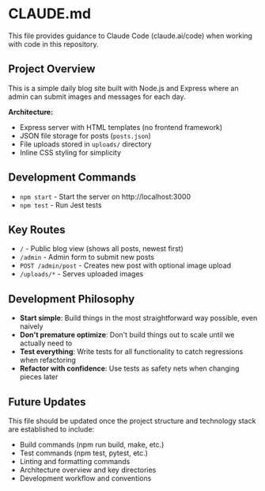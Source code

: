 # CLAUDE.md

This file provides guidance to Claude Code (claude.ai/code) when working with code in this repository.


## Project Overview

This is a simple daily blog site built with Node.js and Express where an admin can submit images and messages for each day.

**Architecture:**
- Express server with HTML templates (no frontend framework)
- JSON file storage for posts (`posts.json`)
- File uploads stored in `uploads/` directory
- Inline CSS styling for simplicity

## Development Commands

- `npm start` - Start the server on http://localhost:3000
- `npm test` - Run Jest tests

## Key Routes

- `/` - Public blog view (shows all posts, newest first)
- `/admin` - Admin form to submit new posts
- `POST /admin/post` - Creates new post with optional image upload
- `/uploads/*` - Serves uploaded images

## Development Philosophy

- **Start simple**: Build things in the most straightforward way possible, even naively
- **Don't premature optimize**: Don't build things out to scale until we actually need to
- **Test everything**: Write tests for all functionality to catch regressions when refactoring
- **Refactor with confidence**: Use tests as safety nets when changing pieces later

## Future Updates

This file should be updated once the project structure and technology stack are established to include:
- Build commands (npm run build, make, etc.)
- Test commands (npm test, pytest, etc.)
- Linting and formatting commands
- Architecture overview and key directories
- Development workflow and conventions